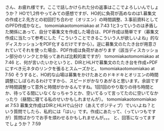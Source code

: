 さん、お疲れ様です。ここで話しかけられた分の返事はここでよろしいんでしょうか？
HOで1,2件やってみての感想ですが、HO的に負荷が高めなのは1.募集文の作成と2.先方との初回打ち合わせ（オリエン）の時間調整、3.事前資料としてのPFD作成かなと。
 tomomiakaotomomiakao  at 7:43
1と3っていうのは矛盾した関係にあって、自分で募集文を作成した場合は、PDF作成は簡単です（募集文作成に当たって参考にした「こういうことできるこういう人が欲しいよね」的なディスカッションをPDF化するだけですから）。逆に募集文のたたき台が用意されていてそれを使った場合、PDF作成は負荷があがります（該当ディスカッション部分のリンクとか貼ってあれば比較的楽ですが）
tomomiakaotomomiakao  at 7:46
と、何が言いたいかというと、DIRとHLHで募集文のたたき台を作成+PDFにすべき元ネタのリンクを張るとスムーズかと。
tomomiakaotomomiakao  at 7:50
そうすると、HO的な山場は募集をかけたあとのドキドキとオリエンの時間調整にしぼられるわけですから、スピードがかなりあがると思います。余談ですが時間調整って意外と時間がかかるんですね。1回1回のやり取りの待ち時間とか、待ってる間にいなくなっちゃうとか、空いてるって言ってたのに空いてなかったり（昼間に寝てる私のせいかもしれませんが）。
tomomiakaotomomiakao  at 7:53
募集文作成はDIRとHLHで山分け（あえてポジティブ）でいいよね？という質問でしたら、私的には「はい」です。作成にあたって、（っていつもですが）質問ばかりでお手を煩わせるかもしれませんが。。。
と、回答になってますでしょうか？ 7:59
